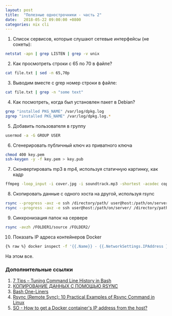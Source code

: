 ```yaml
---
layout: post
title:  "Полезные однострочники - часть 2"
date:   2018-05-22 09:00:00 +0800
categories: nix cli
---
```


1. Список сервисов, которые слушают сетевые интерфейсы (не сокеты):
```sh
netstat -apn | grep LISTEN | grep -v unix
```
2. Как просмотреть строки с 65 по 70 в файле?
```sh
cat file.txt | sed -n 65,70p
```
3. Выводим вместе с grep номер строки в файле:
```sh
cat file.txt | grep -n "some text"
```
4. Как посмотреть, когда был установлен пакет в Debian?
```sh
grep "installed PKG_NAME" /var/log/dpkg.log
zgrep "installed PKG_NAME" /var/log/dpkg.log.*
```
5. Добавить пользователя в группу
```sh
usermod -a -G GROUP USER
```
6. Сгенерировать публичный ключ из приватного ключа
```sh
chmod 400 key.pem
ssh-keygen -y -f key.pem > key.pub
```
7. Сконвертировать mp3 в mp4, используя статичную картинку, как кадр
```sh
ffmpeg -loop_input -i cover.jpg -i soundtrack.mp3 -shortest -acodec copy output_video.mp4
```
8. Скопировать данные с одного хоста на другой, используя rsync
```sh
rsync --progress -avz -e ssh /directory/path/ user@host:/path/on/server/
rsync --progress -avz -e ssh user@host:/path/on/server/ /directory/path/
```
9. Синхронизация папок на сервере
```sh
rsync -avzh /FOLDER1/source /FOLDER2/
```
10. Показать IP адреса контейнеров Docker
```sh
{% raw %} docker inspect -f '{{.Name}} - {{.NetworkSettings.IPAddress }}' $(docker ps -aq){% endraw %}
```

На этом все.

### Дополнительные ссылки

1. [7 Tips – Tuning Command Line History in Bash](https://www.shellhacks.com/tune-command-line-history-bash/)
2. [КОПИРОВАНИЕ ДАННЫХ С ПОМОЩЬЮ RSYNC](https://www.baf.ru/2008/02/13/kopirovanie-dannyh-s-pomoshhju-rsync/)
3. [Bash One-Liners](http://www.bashoneliners.com/)
4. [Rsync (Remote Sync): 10 Practical Examples of Rsync Command in Linux](https://www.tecmint.com/rsync-local-remote-file-synchronization-commands/)
5. [SO - How to get a Docker container's IP address from the host?](https://stackoverflow.com/questions/17157721/how-to-get-a-docker-containers-ip-address-from-the-host)